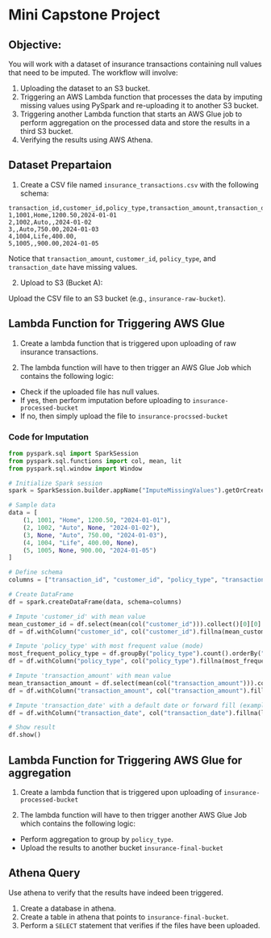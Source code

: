 # Mini Capstone Project

## Objective:

You will work with a dataset of insurance transactions containing null values that need to be imputed. The workflow will involve:

1. Uploading the dataset to an S3 bucket.
2. Triggering an AWS Lambda function that processes the data by imputing missing values using PySpark and re-uploading it to another S3 bucket.
3. Triggering another Lambda function that starts an AWS Glue job to perform aggregation on the processed data and store the results in a third S3 bucket.
4. Verifying the results using AWS Athena.

## Dataset Prepartaion

1. Create a CSV file named `insurance_transactions.csv` with the following schema:

```
transaction_id,customer_id,policy_type,transaction_amount,transaction_date
1,1001,Home,1200.50,2024-01-01
2,1002,Auto,,2024-01-02
3,,Auto,750.00,2024-01-03
4,1004,Life,400.00,
5,1005,,900.00,2024-01-05
```
Notice that `transaction_amount`, `customer_id`, `policy_type`, and `transaction_date` have missing values.

2. Upload to S3 (Bucket A):

Upload the CSV file to an S3 bucket (e.g., `insurance-raw-bucket`).

## Lambda Function for Triggering AWS Glue

1. Create a lambda function that is triggered upon uploading of raw insurance transactions.

2. The lambda function will have to then trigger an AWS Glue Job which contains the following logic:

* Check if the uploaded file has null values.
* If yes, then perform imputation before uploading to `insurance-processed-bucket`
* If no, then simply upload the file to `insurance-procssed-bucket`

### Code for Imputation

```python
from pyspark.sql import SparkSession
from pyspark.sql.functions import col, mean, lit
from pyspark.sql.window import Window

# Initialize Spark session
spark = SparkSession.builder.appName("ImputeMissingValues").getOrCreate()

# Sample data
data = [
    (1, 1001, "Home", 1200.50, "2024-01-01"),
    (2, 1002, "Auto", None, "2024-01-02"),
    (3, None, "Auto", 750.00, "2024-01-03"),
    (4, 1004, "Life", 400.00, None),
    (5, 1005, None, 900.00, "2024-01-05")
]

# Define schema
columns = ["transaction_id", "customer_id", "policy_type", "transaction_amount", "transaction_date"]

# Create DataFrame
df = spark.createDataFrame(data, schema=columns)

# Impute 'customer_id' with mean value
mean_customer_id = df.select(mean(col("customer_id"))).collect()[0][0]
df = df.withColumn("customer_id", col("customer_id").fillna(mean_customer_id))

# Impute 'policy_type' with most frequent value (mode)
most_frequent_policy_type = df.groupBy("policy_type").count().orderBy("count", ascending=False).first()[0]
df = df.withColumn("policy_type", col("policy_type").fillna(most_frequent_policy_type))

# Impute 'transaction_amount' with mean value
mean_transaction_amount = df.select(mean(col("transaction_amount"))).collect()[0][0]
df = df.withColumn("transaction_amount", col("transaction_amount").fillna(mean_transaction_amount))

# Impute 'transaction_date' with a default date or forward fill (example uses default)
df = df.withColumn("transaction_date", col("transaction_date").fillna(lit("2024-01-01")))

# Show result
df.show()
```

## Lambda Function for Triggering AWS Glue for aggregation

1. Create a lambda function that is triggered upon uploading of `insurance-processed-bucket`

2. The lambda function will have to then trigger another AWS Glue Job which contains the following logic:

* Perform aggregation to group by `policy_type`.
* Upload the results to another bucket `insurance-final-bucket`

## Athena Query

Use athena to verify that the results have indeed been triggered.

1. Create a database in athena.
2. Create a table in athena that points to `insurance-final-bucket`.
3. Perform a `SELECT` statement that verifies if the files have been uploaded.
